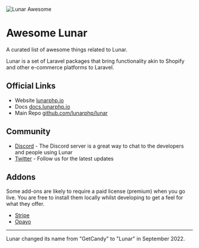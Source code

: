 ![Lunar Awesome](https://raw.githubusercontent.com/lunarphp/awesome/update/lunar/assets/banner.jpg)

# Awesome Lunar

A curated list of awesome things related to Lunar.

Lunar is a set of Laravel packages that bring functionality akin to Shopify and
other e-commerce platforms to Laravel.

## Official Links

- Website [lunarphp.io](https://lunarphp.io)
- Docs [docs.lunarphp.io](https://docs.lunarphp.io)
- Main Repo [github.com/lunarphp/lunar](https://github.com/lunarphp/lunar)

## Community

- [Discord](https://discord.gg/v6qVWaf) - The Discord server is a great way to
  chat to the developers and people using Lunar
- [Twitter](https://twitter.com/Lunar) - Follow us for the latest updates

## Addons

Some add-ons are likely to require a paid license (premium) when you go live.
You are free to install them locally whilst developing to get a feel for what
they offer.

- [Stripe](https://github.com/lunarphp/stripe)
- [Opayo](https://github.com/lunarphp/opayo)

---

Lunar changed its name from "GetCandy" to "Lunar" in September 2022.

